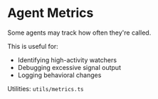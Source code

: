 # Agent Metrics

Some agents may track how often they're called.

This is useful for:

- Identifying high-activity watchers
- Debugging excessive signal output
- Logging behavioral changes

Utilities: `utils/metrics.ts`

